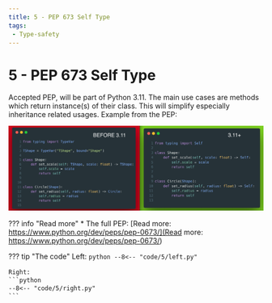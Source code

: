 ```yaml
---
title: 5 - PEP 673 Self Type
tags:
 - Type-safety
---
```

# 5 - PEP 673 Self Type

Accepted PEP, will be part of Python 3.11. The main use cases are methods which return instance(s) of their class. This will simplify especially inheritance related usages. Example from the PEP:

![TODO](../img/5.png)

??? info "Read more"
    * The full PEP: [Read more: https://www.python.org/dev/peps/pep-0673/](Read more: https://www.python.org/dev/peps/pep-0673/)

??? tip "The code"
    Left:
    ```python
    --8<-- "code/5/left.py"
    ```

    Right:
    ```python
    --8<-- "code/5/right.py"
    ```